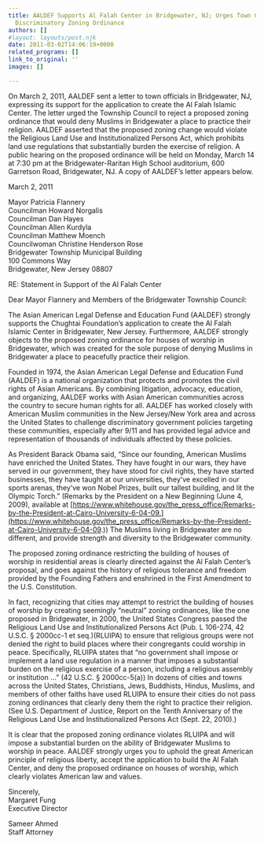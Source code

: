 ```yaml
---
title: AALDEF Supports Al Falah Center in Bridgewater, NJ; Urges Town Council to Reject
  Discriminatory Zoning Ordinance
authors: []
#layout: layouts/post.njk
date: 2011-03-02T14:06:19+0000
related_programs: []
link_to_original: ''
images: []

---
```

On March 2, 2011, AALDEF sent a letter to town officials in Bridgewater, NJ, expressing its support for the application to create the Al Falah Islamic Center.  The letter urged the Township Council to reject a proposed zoning ordinance that would deny Muslims in Bridgewater a place to practice their religion. AALDEF asserted that the proposed zoning change would violate the Religious Land Use and Institutionalized Persons Act, which prohibits land use regulations that substantially burden the exercise of religion.  A public hearing on the proposed ordinance will be held on Monday, March 14 at 7:30 pm at the Bridgewater-Raritan High School auditorium, 600 Garretson Road, Bridgewater, NJ.  A copy of AALDEF’s letter appears below.

March 2, 2011

Mayor Patricia Flannery  
Councilman Howard Norgalis  
Councilman Dan Hayes  
Councilman Allen Kurdyla  
Councilman Matthew Moench  
Councilwoman Christine Henderson Rose  
Bridgewater Township Municipal Building   
100 Commons Way   
Bridgewater, New Jersey 08807

RE: Statement in Support of the Al Falah Center

Dear Mayor Flannery and Members of the Bridgewater Township Council:

The Asian American Legal Defense and Education Fund (AALDEF) strongly supports the Chughtai Foundation’s application to create the Al Falah Islamic Center in Bridgewater, New Jersey. Furthermore, AALDEF strongly objects to the proposed zoning ordinance for houses of worship in Bridgewater, which was created for the sole purpose of denying Muslims in Bridgewater a place to peacefully practice their religion.

Founded in 1974, the Asian American Legal Defense and Education Fund (AALDEF) is a national organization that protects and promotes the civil rights of Asian Americans. By combining litigation, advocacy, education, and organizing, AALDEF works with Asian American communities across the country to secure human rights for all. AALDEF has worked closely with American Muslim communities in the New Jersey/New York area and across the United States to challenge discriminatory government policies targeting these communities, especially after 9/11 and has provided legal advice and representation of thousands of individuals affected by these policies.

As President Barack Obama said, “Since our founding, American Muslims have enriched the United States. They have fought in our wars, they have served in our government, they have stood for civil rights, they have started businesses, they have taught at our universities, they’ve excelled in our sports arenas, they’ve won Nobel Prizes, built our tallest building, and lit the Olympic Torch.” (Remarks by the President on a New Beginning (June 4, 2009), available at [https://www.whitehouse.gov/the_press_office/Remarks-by-the-President-at-Cairo-University-6-04-09.](https://www.whitehouse.gov/the_press_office/Remarks-by-the-President-at-Cairo-University-6-04-09.)) The Muslims living in Bridgewater are no different, and provide strength and diversity to the Bridgewater community.

The proposed zoning ordinance restricting the building of houses of worship in residential areas is clearly directed against the Al Falah Center’s proposal, and goes against the history of religious tolerance and freedom provided by the Founding Fathers and enshrined in the First Amendment to the U.S. Constitution.

In fact, recognizing that cities may attempt to restrict the building of houses of worship by creating seemingly “neutral” zoning ordinances, like the one proposed in Bridgewater, in 2000, the United States Congress passed the Religious Land Use and Institutionalized Persons Act (Pub. L 106-274, 42 U.S.C. § 2000cc-1 et seq.)(RLUIPA) to ensure that religious groups were not denied the right to build places where their congregants could worship in peace. Specifically, RLUIPA states that “no government shall impose or implement a land use regulation in a manner that imposes a substantial burden on the religious exercise of a person, including a religious assembly or institution …” (42 U.S.C. § 2000cc-5(a)) In dozens of cities and towns across the United States, Christians, Jews, Buddhists, Hindus, Muslims, and members of other faiths have used RLUIPA to ensure their cities do not pass zoning ordinances that clearly deny them the right to practice their religion. (See U.S. Department of Justice, Report on the Tenth Anniversary of the Religious Land Use and Institutionalized Persons Act (Sept. 22, 2010).)

It is clear that the proposed zoning ordinance violates RLUIPA and will impose a substantial burden on the ability of Bridgewater Muslims to worship in peace. AALDEF strongly urges you to uphold the great American principle of religious liberty, accept the application to build the Al Falah Center, and deny the proposed ordinance on houses of worship, which clearly violates American law and values.

Sincerely,  
Margaret Fung  
Executive Director  
  
Sameer Ahmed  
Staff Attorney